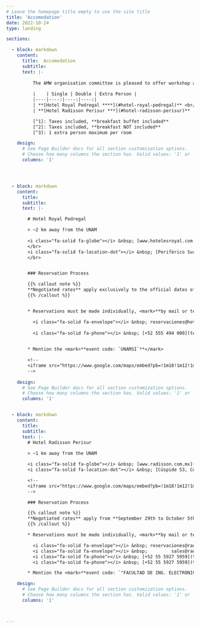 ```yaml
---
# Leave the homepage title empty to use the site title
title: 'Accomodation'
date: 2022-10-24
type: landing

sections:

  - block: markdown
    content:
      title:  Accomodation
      subtitle: 
      text: |-
          
          The AMW organisation committee is pleased to offer workshop attendees hotel options at negotiated rates. See below for more information about each hotel and the reservation process. 
          
          |    | Single | Double | Extra Person |
          |----|----:|----:|----:|
          | **[Hotel Royal Pedregal ****](#hotel-royal-pedregal)** <br/> | **$ 1,907 MXN** [^1] </br> `~$99 USD`  | **$ 2,265 MXN** [^1] </br> `~$118 USD` </br>  | **$ 341 MXN** [^2] </br> `~$18 USD`
          | **[Hotel Radisson Perisur ***](#hotel-radisson-perisur)** | **$ 1,554 MXN** [^2] </br> `~$81 USD` | **$ 1,554 MXN** [^2] [^3] </br> `~$81 USD` | - 

          [^1]: Taxes included, **breakfast buffet included**
          [^2]: Taxes included, **breakfast NOT included**
          [^3]: 1 extra person maximum per room          

    design:
      # See Page Builder docs for all section customization options.
      # Choose how many columns the section has. Valid values: '1' or '2'.
      columns: '1'    




  - block: markdown
    content:
      title: 
      subtitle: 
      text: |-

        # Hotel Royal Pedregal

        > ~2 km away from the UNAM
        
        <i class="fa-solid fa-globe"></i> &nbsp; [www.hotelesroyal.com.mx](https://www.hotelesroyal.com.mx/en)
        </br>
        <i class="fa-solid fa-location-dot"></i> &nbsp; [Periférico Sur 4363, Col. Jardines en la montaña, Del. Tlalpan, Mexico City](https://maps.app.goo.gl/uQvYdcxHzRZEjdiQ9)
        </br>


        ### Reservation Process

        {{% callout note %}}
        **Negotiated rates** apply exclusively to the official dates of the event (**from October 4th to 6th, 2024**), and also **apply 3 days before and 3 days after the event**.
        {{% /callout %}}


        * Reservations must be made individually, <mark>**by mail or telephone**</mark>: 

          <i class="fa-solid fa-envelope"></i> &nbsp; reservaciones@hotelesroyal.com.mx
          
          <i class="fa-solid fa-phone"></i> &nbsp; [+52 555 494 000](tel:+52555494000) ext. 6153
          

        * Mention the <mark>**event code: `UNAMSI`**</mark> 

        <!--
        <iframe src="https://www.google.com/maps/embed?pb=!1m18!1m12!1m3!1d12977.000691547943!2d-99.20326916407232!3d19.299089418238633!2m3!1f0!2f0!3f0!3m2!1i1024!2i768!4f13.1!3m3!1m2!1s0x85cdffdb2894cd8d%3A0x4ae3fc4f6f9b2130!2sRoyal%20Pedregal!5e0!3m2!1sen!2sfr!4v1722710019760!5m2!1sen!2sfr" width="600" height="450" style="border:0;" allowfullscreen="" loading="lazy" referrerpolicy="no-referrer-when-downgrade"></iframe>
        -->
        
    design:
      # See Page Builder docs for all section customization options.
      # Choose how many columns the section has. Valid values: '1' or '2'.
      columns: '1'  


  - block: markdown
    content:
      title: 
      subtitle: 
      text: |-
        # Hotel Radisson Perisur
        
        > ~1 km away from the UNAM

        <i class="fa-solid fa-globe"></i> &nbsp; [www.radisson.com.mx](https://www.radisson.com.mx/en)  
        <i class="fa-solid fa-location-dot"></i> &nbsp; [Cúspide 53, Col. Parques del Pedregal, Del. Tlalpan, Mexico City](https://maps.app.goo.gl/sZ27RnRZHnfraPcs8)

        <!--
        <iframe src="https://www.google.com/maps/embed?pb=!1m18!1m12!1m3!1d3765.5457417764205!2d-99.19205798960651!3d19.302110881874285!2m3!1f0!2f0!3f0!3m2!1i1024!2i768!4f13.1!3m3!1m2!1s0x85ce01be42400001%3A0x7771a41175f42dec!2sRadisson%20Paraiso%20Hotel%20Mexico%20City!5e0!3m2!1sen!2sfr!4v1722709194626!5m2!1sen!2sfr" width="600" height="450" style="border:0;" allowfullscreen="" loading="lazy" referrerpolicy="no-referrer-when-downgrade"></iframe>
        -->

        ### Reservation Process

        {{% callout note %}}
        **Negotiated rates** apply from **September 29th to October 5th, 2024**
        {{% /callout %}}

        * Reservations must be made individually, <mark>**by mail or telephone**</mark>: 

          <i class="fa-solid fa-envelope"></i> &nbsp; reservaciones@radisson.com.mx    
          <i class="fa-solid fa-envelope"></i> &nbsp;         sales@radisson.com.mx    
          <i class="fa-solid fa-phone"></i> &nbsp; [+52 55 5927 5959](tel:+525559275959) ext. **1361** (reservaciones)    
          <i class="fa-solid fa-phone"></i> &nbsp; [+52 55 5927 5959](tel:+525559275959) ext. **1370**, **1280** (sales)

        * Mention the <mark>**event code: `"FACULTAD DE ING. ELECTRONICA UNAM"`**</mark>         

    design:
      # See Page Builder docs for all section customization options.
      # Choose how many columns the section has. Valid values: '1' or '2'.
      columns: '1'  



---
```


